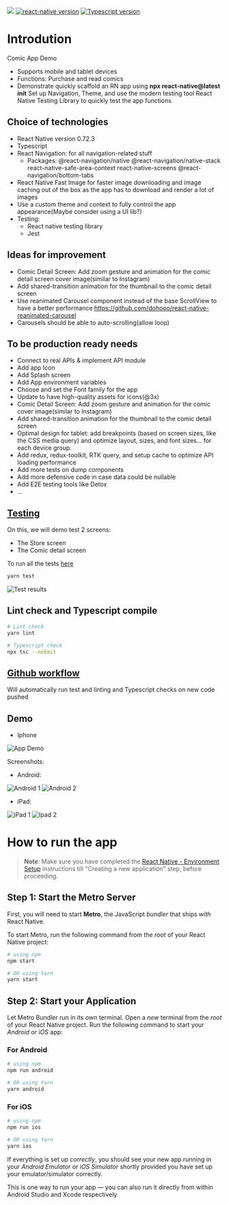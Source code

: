 ![](https://github.com/hoanganhx86/comic-app-demo/actions/workflows/ci.yml/badge.svg)
[![react-native version](https://img.shields.io/badge/react--native-0.72.3-green.svg?style=flat-square)](https://github.com/facebook/react-native/releases)
[![Typescript version](https://img.shields.io/badge/typesctipt-4.8.4-green.svg?style=flat-square)](https://www.typescriptlang.org/docs/handbook/release-notes/typescript-3-7.html)

# Introdution

Comic App Demo
- Supports mobile and tablet devices
- Functions: Purchase and read comics
- Demonstrate quickly scaffold an RN app using **npx react-native@latest init**
Set up Navigation, Theme, and use the modern testing tool React Native Testing Library to quickly test the app functions

## Choice of technologies

- React Native version 0.72.3
- Typescript
- React Navigation: for all navigation-related stuff
    - Packages: @react-navigation/native @react-navigation/native-stack react-native-safe-area-context react-native-screens @react-navigation/bottom-tabs 
- React Native Fast Image for faster image downloading and image caching out of the box as the app has to download and render a lot of images
- Use a custom theme and context to fully control the app appearance(Maybe consider using a UI lib?)
- Testing:
    - React native testing library
    - Jest

## Ideas for improvement
- Comic Detail Screen: Add zoom gesture and animation for the comic detail screen cover image(similar to Instagram)
- Add shared-transition animation for the thumbnail to the comic detail screen
- Use reanimated Carousel component instead of the base ScrollView to have a better performance https://github.com/dohooo/react-native-reanimated-carousel
- Carousels should be able to auto-scrolling(allow loop)

## To be production ready needs
- Connect to real APIs  & implement API module
- Add app Icon
- Add Splash screen
- Add App environment variables
- Choose and set the Font family for the app
- Update to have high-quality assets for icons(@3x)
- Comic Detail Screen: Add zoom gesture and animation for the comic cover image(similar to Instagram)
- Add shared-transition animation for the thumbnail to the comic detail screen
- Optimal design for tablet: add breakpoints (based on screen sizes, like the CSS media query) and optimize layout, sizes, and font sizes… for each device group.
- Add redux, redux-toolkit, RTK query, and setup cache to optimize API loading performance
- Add more tests on dump components
- Add more defensive code in case data could be nullable
- Add E2E testing tools like Detox
- ...

## [Testing](/__tests__)
On this, we will demo test 2 screens:
- The Store screen
- The Comic detail screen

To run all the tests [here](/__tests__)

```bash
yarn test
```

![Test results](test-result.png)

## Lint check and Typescript compile

```bash
# Lint check    
yarn lint

# Typescript check    
npx tsc --noEmit

```

## [Github workflow](.github/workflows/ci.yml)

Will automatically run test and linting and Typescript checks on new code pushed


## Demo
- Iphone

![App Demo](ip-demo.gif)

Screenshots:
- Android:

![Android 1](android-1.png) ![Android 2](android-2.png)

- iPad:

![iPad 1](ipad1.png) ![Ipad 2](ipad2.png)


# How to run the app

>**Note**: Make sure you have completed the [React Native - Environment Setup](https://reactnative.dev/docs/environment-setup) instructions till "Creating a new application" step, before proceeding.

## Step 1: Start the Metro Server

First, you will need to start **Metro**, the JavaScript _bundler_ that ships _with_ React Native.

To start Metro, run the following command from the _root_ of your React Native project:

```bash
# using npm
npm start

# OR using Yarn
yarn start
```

## Step 2: Start your Application

Let Metro Bundler run in its _own_ terminal. Open a _new_ terminal from the _root_ of your React Native project. Run the following command to start your _Android_ or _iOS_ app:

### For Android

```bash
# using npm
npm run android

# OR using Yarn
yarn android
```

### For iOS

```bash
# using npm
npm run ios

# OR using Yarn
yarn ios
```

If everything is set up _correctly_, you should see your new app running in your _Android Emulator_ or _iOS Simulator_ shortly provided you have set up your emulator/simulator correctly.

This is one way to run your app — you can also run it directly from within Android Studio and Xcode respectively.
